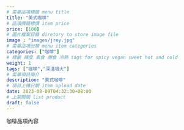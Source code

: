 ```yaml
---
# 菜單品項標題 menu title 
title: "美式咖啡"
# 品項價錢標價 item price 
price: [100] 
# 圖片檔案目錄 diretory to store image file
image : "images/jrey.jpg"
# 菜單品項分類 menu item categories 
categories: ["咖啡"]
# 標籤 辣度 素食 甜食 冷熱 tags for spicy vegan sweet hot and cold 
weight: 1 
tags: ["咖啡","深淺培火"]
# 菜單項目簡介 
description: "美式咖啡"
# 項目上傳日期 item upload date 
date: 2023-08-09T04:32:30+08:00
# 上架開關 list product 
draft: false
---
```


咖啡品項內容
